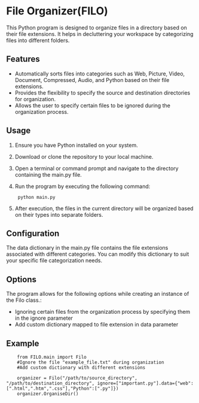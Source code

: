 # File Organizer(FILO)

This Python program is designed to organize files in a directory based on their file extensions. It helps in decluttering your workspace by categorizing files into different folders.

## Features

- Automatically sorts files into categories such as Web, Picture, Video, Document, Compressed, Audio, and Python based on their file extensions.
- Provides the flexibility to specify the source and destination directories for organization.
- Allows the user to specify certain files to be ignored during the organization process.

## Usage

1. Ensure you have Python installed on your system.
2. Download or clone the repository to your local machine.
3. Open a terminal or command prompt and navigate to the directory containing the main.py file.
4. Run the program by executing the following command:

        python main.py
    

5. After execution, the files in the current directory will be organized based on their types into separate folders.

## Configuration

The data dictionary in the main.py file contains the file extensions associated with different categories. You can modify this dictionary to suit your specific file categorization needs.

## Options

The program allows for the following options while creating an instance of the Filo class.:

- Ignoring certain files from the organization process by specifying them in the ignore parameter
- Add custom dictionary mapped to file extension in data parameter 
## Example

        from FILO.main import Filo
        #Ignore the file "example_file.txt" during organization
        #Add custom dictionary with different extensions
        
        organizer = Filo("/path/to/source_directory", "/path/to/destination_directory", ignore=["important.py"].data={"web":[".html",".htm",".css"],"Python":[".py"]})
        organizer.OrganiseDir()

